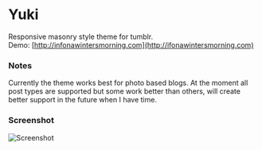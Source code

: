 # Yuki
Responsive masonry style theme for tumblr.  
Demo: [http://infonawintersmorning.com](http://ifonawintersmorning.com)

### Notes
Currently the theme works best for photo based blogs. At the moment all post types are supported but some work better than others, will create better support in the future when I have time.

### Screenshot
![Screenshot](http://f.cl.ly/items/0T3X3v2P3P0C1A2G0G1Z/yuki.jpg)